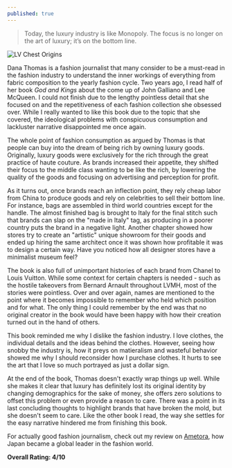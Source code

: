 ```yaml
---
published: true
---
```


> Today, the luxury industry is like Monopoly. The focus is no longer on the art of luxury; it’s on the bottom line.

![LV Chest Origins](https://www.louisvuitton.com/content/dam/lv/online/stories/maison/U_Ma_Legendary_History.html/jcr:content/assets/01-legendary/01-legendary-landscape-1-1600w.jpg)

Dana Thomas is a fashion journalist that many consider to be a must-read in the fashion industry to understand the inner workings of everything from fabric composition to the yearly fashion cycle. Two years ago, I read half of her book _God and Kings_ about the come up of John Galliano and Lee McQueen. I could not finish due to the lengthy pointless detail that she focused on and the repetitiveness of each fashion collection she obsessed over. While I really wanted to like this book due to the topic that she covered, the ideological problems with conspicuous consumption and lackluster narrative disappointed me once again.

The whole point of fashion consumption as argued by Thomas is that people can buy into the dream of being rich by owning luxury goods. Originally, luxury goods were exclusively for the rich through the great practice of haute couture. As brands increased their appetite, they shifted their focus to the middle class wanting to be like the rich, by lowering the quality of the goods and focusing on advertising and perception for profit. 

As it turns out, once brands reach an inflection point, they rely cheap labor from China to produce goods and rely on celebrities to sell their bottom line. For instance, bags are assembled in third world countries except for the handle. The almost finished bag is brought to Italy for the final stitch such that brands can slap on the "made in Italy" tag, as producing in a poorer country puts the brand in a negative light. Another chapter showed how stores try to create an "artistic" unique showroom for their goods and ended up hiring the same architect once it was shown how profitable it was to design a certain way. Have you noticed how all designer stores have a minimalist museum feel?

The book is also full of unimportant histories of each brand from Chanel to Louis Vuitton. While some context for certain chapters is needed - such as the hostile takeovers from Bernard Arnault throughout LVMH, most of the stories were pointless. Over and over again, names are mentioned to the point where it becomes impossible to remember who held which position and for what. The only thing I could remember by the end was that no original creator in the book would have been happy with how their creation turned out in the hand of others.

This book reminded me why I dislike the fashion industry. I love clothes, the individual details and the ideas behind the clothes. However, seeing how snobby the industry is, how it preys on matieralism and wasteful behavior showed me why I should reconsider how I purchase clothes. It hurts to see the art that I love so much portrayed as just a dollar sign.

At the end of the book, Thomas doesn't exactly wrap things up well. While she makes it clear that luxury has definitely lost its original identity by changing demographics for the sake of money, she offers zero solutions to offset this problem or even provide a reason to care. There was a point in its last concluding thoughts to highlight brands that have broken the mold, but she doesn't seem to care. Like the other book I read, the way she settles for the easy narrative hindered me from finishing this book.

For actually good fashion journalism, check out my review on [Ametora](https://jinsung-kim.github.io/ametora/), how Japan became a global leader in the fashion world.

**Overall Rating: 4/10**
